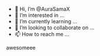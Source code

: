 - 👋 Hi, I’m @AuraSamaX
- 👀 I’m interested in ...
- 🌱 I’m currently learning ...
- 💞️ I’m looking to collaborate on ...
- 📫 How to reach me ...

<!---
AuraSamaX/AuraSamaX is a ✨ special ✨ repository because its `README.md` (this file) appears on your GitHub profile.
You can click the Preview link to take a look at your changes.
--->

awesomeee
